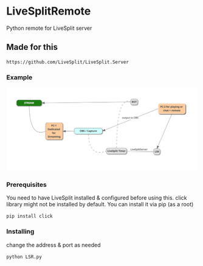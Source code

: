 # LiveSplitRemote
Python remote for LiveSplit server

## Made for this
```
https://github.com/LiveSplit/LiveSplit.Server
```

### Example

![connection example](example-pictures/Connection-example.png?raw=true "Connection")

### Prerequisites
You need to have LiveSplit installed & configured before using this.
click library might not be installed by default.
You can install it via pip (as a root)
```
pip install click
```

### Installing
change the address & port as needed

```
python LSR.py
```
